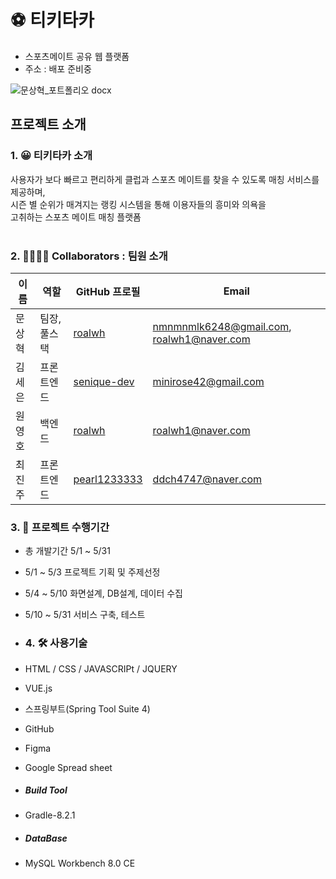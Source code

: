 # ⚽ 티키타카
* 스포츠메이트 공유 웹 플랫폼
* 주소 : 배포 준비중

  
![문상혁_포트폴리오 docx](https://github.com/m960626/semiProject/assets/127086721/c4e93f8f-2716-484b-98f5-3befd210dd9f)


## 프로젝트 소개
### 1. 😀 티키타카 소개
사용자가 보다 빠르고 편리하게 클럽과 스포츠 메이트를 찾을 수 있도록
매칭 서비스를 제공하며,<br>
시즌 별 순위가 매겨지는 랭킹 시스템을 통해 이용자들의 흥미와 의욕을 <br>
고취하는 스포츠 메이트 매칭 플랫폼 <br></br>


### 2. 👨‍👩‍👦‍👦 Collaborators : 팀원 소개
| 이름       | 역할           | GitHub 프로필                               |Email                               |
|------------|----------------|---------------------------------------------|---------------------------------------------|
| 문상혁     | 팀장, 풀스택 | [roalwh](https://github.com/roalwh) | nmnmnmlk6248@gmail.com, roalwh1@naver.com |
| 김세은     | 프론트엔드      | [senique-dev](https://github.com/senique-dev) | minirose42@gmail.com |
| 원영호     | 백엔드          | [roalwh](https://github.com/roalwh) | roalwh1@naver.com |
| 최진주     | 프론트엔드      | [pearl1233333](https://github.com/pearl1233333) | ddch4747@naver.com |


### 3. 📑 프로젝트 수행기간
- 총 개발기간 5/1 ~ 5/31
- 5/1 ~ 5/3 프로젝트 기획 및 주제선정
- 5/4 ~ 5/10 화면설계, DB설계, 데이터 수집
- 5/10 ~ 5/31 서비스 구축, 테스트


- ### 4. 🛠 사용기술
- HTML / CSS / JAVASCRIPt / JQUERY
- VUE.js
- 스프링부트(Spring Tool Suite 4)
- GitHub
- Figma
- Google Spread sheet

- ##### Build Tool
- Gradle-8.2.1 

- ##### DataBase
- MySQL Workbench 8.0 CE
  <br></br>
